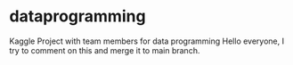 # dataprogramming
Kaggle Project with team members for data programming
Hello everyone, I try to comment on this and merge it to main branch.
